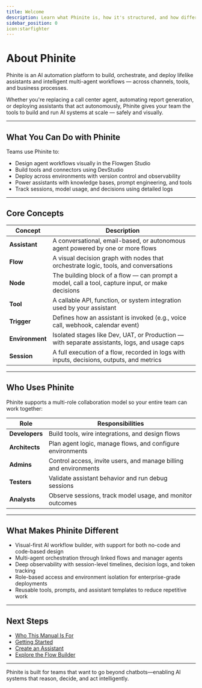 ```yaml
---
title: Welcome
description: Learn what Phinite is, how it's structured, and how different users can build and manage intelligent agent workflows across environments.
sidebar_position: 0
icon:starfighter
---
```


# About Phinite

Phinite is an AI automation platform to build, orchestrate, and deploy lifelike assistants and intelligent multi-agent workflows — across channels, tools, and business processes.

Whether you're replacing a call center agent, automating report generation, or deploying assistants that act autonomously, Phinite gives your team the tools to build and run AI systems at scale — safely and visually.

---

## What You Can Do with Phinite

Teams use Phinite to:

- Design agent workflows visually in the Flowgen Studio
- Build tools and connectors using DevStudio
- Deploy across environments with version control and observability
- Power assistants with knowledge bases, prompt engineering, and tools
- Track sessions, model usage, and decisions using detailed logs

---

## Core Concepts

| Concept           | Description |
|------------------|-------------|
| **Assistant**     | A conversational, email-based, or autonomous agent powered by one or more flows |
| **Flow**          | A visual decision graph with nodes that orchestrate logic, tools, and conversations |
| **Node**          | The building block of a flow — can prompt a model, call a tool, capture input, or make decisions |
| **Tool**          | A callable API, function, or system integration used by your assistant |
| **Trigger**       | Defines how an assistant is invoked (e.g., voice call, webhook, calendar event) |
| **Environment**   | Isolated stages like Dev, UAT, or Production — with separate assistants, logs, and usage caps |
| **Session**       | A full execution of a flow, recorded in logs with inputs, decisions, outputs, and metrics |

---

## Who Uses Phinite

Phinite supports a multi-role collaboration model so your entire team can work together:

| Role       | Responsibilities |
|------------|------------------|
| **Developers**   | Build tools, wire integrations, and design flows |
| **Architects**   | Plan agent logic, manage flows, and configure environments |
| **Admins**       | Control access, invite users, and manage billing and environments |
| **Testers**      | Validate assistant behavior and run debug sessions |
| **Analysts**     | Observe sessions, track model usage, and monitor outcomes |

---

## What Makes Phinite Different

- Visual-first AI workflow builder, with support for both no-code and code-based design
- Multi-agent orchestration through linked flows and manager agents
- Deep observability with session-level timelines, decision logs, and token tracking
- Role-based access and environment isolation for enterprise-grade deployments
- Reusable tools, prompts, and assistant templates to reduce repetitive work

---

## Next Steps

- [Who This Manual Is For](./who-this-manual-is-for)  
- [Getting Started](./get-started)  
- [Create an Assistant](./building-assistants/create-assistant)  
- [Explore the Flow Builder](./building-assistants/flow-builder)  

---

Phinite is built for teams that want to go beyond chatbots—enabling AI systems that reason, decide, and act intelligently.
